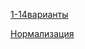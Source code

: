 [1-14варианты](https://disk.yandex.ru/i/8RI7aY6vknSWyQ)


[Нормализация](https://disk.yandex.ru/i/g_i1TFFM65shcA)

